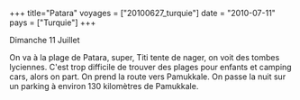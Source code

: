 +++
title="Patara"
voyages = ["20100627_turquie"]
date = "2010-07-11"
pays = ["Turquie"]
+++


Dimanche 11 Juillet

On va à la plage de Patara, super, Titi tente de nager, on voit des tombes lyciennes.
C'est trop difficile de trouver des plages pour enfants et camping cars, alors on part.
On prend la route vers Pamukkale.
On passe la nuit sur un parking à environ 130 kilomètres de Pamukkale.



